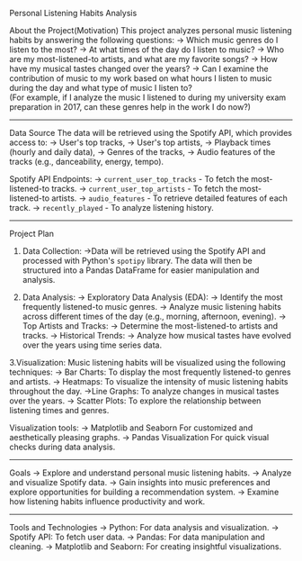 Personal Listening Habits Analysis

About the Project(Motivation)
This project analyzes personal music listening habits by answering the following questions:
-> Which music genres do I listen to the most?
-> At what times of the day do I listen to music?
-> Who are my most-listened-to artists, and what are my favorite songs?
-> How have my musical tastes changed over the years?
-> Can I examine the contribution of music to my work based on what hours I listen to music during the day and what type of music I listen to?  
  (For example, if I analyze the music I listened to during my university exam preparation in 2017, can these genres help in the work I do now?)

-----------------------------------------------------------------------------------------------------------------------------

Data Source
The data will be retrieved using the Spotify API, which provides access to:
-> User's top tracks,
-> User's top artists,
-> Playback times (hourly and daily data),
-> Genres of the tracks,
-> Audio features of the tracks (e.g., danceability, energy, tempo).

Spotify API Endpoints:
-> `current_user_top_tracks` - To fetch the most-listened-to tracks.
-> `current_user_top_artists` - To fetch the most-listened-to artists.
-> `audio_features` - To retrieve detailed features of each track.
-> `recently_played` - To analyze listening history.

-----------------------------------------------------------------------------------------------------------------------------

 Project Plan

 1. Data Collection:
->Data will be retrieved using the Spotify API and processed with Python's `spotipy` library. The data will then be structured into a Pandas DataFrame for easier manipulation and analysis.

 2. Data Analysis:
-> Exploratory Data Analysis (EDA):
  -> Identify the most frequently listened-to music genres.
  -> Analyze music listening habits across different times of the day (e.g., morning, afternoon, evening).
-> Top Artists and Tracks:
  -> Determine the most-listened-to artists and tracks.
-> Historical Trends:
  -> Analyze how musical tastes have evolved over the years using time series data.

 3.Visualization:
Music listening habits will be visualized using the following techniques:
-> Bar Charts: To display the most frequently listened-to genres and artists.
-> Heatmaps: To visualize the intensity of music listening habits throughout the day.
->Line Graphs: To analyze changes in musical tastes over the years.
-> Scatter Plots: To explore the relationship between listening times and genres.

Visualization tools:
-> Matplotlib and Seaborn For customized and aesthetically pleasing graphs.
-> Pandas Visualization For quick visual checks during data analysis.

-----------------------------------------------------------------------------------------------------------------------------

Goals
-> Explore and understand personal music listening habits.
-> Analyze and visualize Spotify data.
-> Gain insights into music preferences and explore opportunities for building a recommendation system.
-> Examine how listening habits influence productivity and work.

-----------------------------------------------------------------------------------------------------------------------------

Tools and Technologies
-> Python: For data analysis and visualization.
-> Spotify API: To fetch user data.
-> Pandas: For data manipulation and cleaning.
-> Matplotlib and Seaborn: For creating insightful visualizations.

